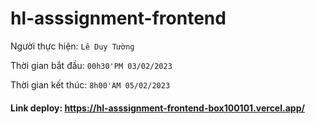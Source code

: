 # hl-asssignment-frontend
Người thực hiện: `Lê Duy Tường`  
  
Thời gian bắt đầu: `00h30'PM 03/02/2023`  
  
Thời gian kết thúc: `8h00'AM 05/02/2023`

#### Link deploy: https://hl-asssignment-frontend-box100101.vercel.app/
